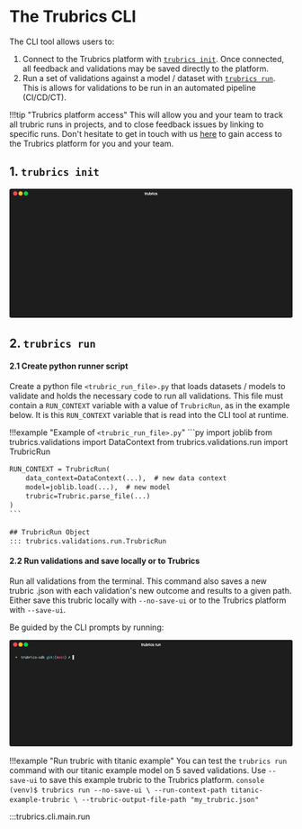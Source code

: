 # The Trubrics CLI

The CLI tool allows users to:

1. Connect to the Trubrics platform with [`trubrics init`](#1-trubrics-init). Once connected, all feedback and validations may be saved directly to the platform.
2. Run a set of validations against a model / dataset with [`trubrics run`](#2-trubrics-run). This is allows for validations to be run in an automated pipeline (CI/CD/CT).

!!!tip "Trubrics platform access"
    This will allow you and your team to track all trubric runs in projects, and to close feedback issues by linking to specific runs. Don't hesitate to get in touch with us [here](https://trubrics.com/demo/) to gain access to the Trubrics platform for you and your team.


## 1. `trubrics init`

<p align="center"><img src="../assets/trubrics-init.gif"/></p>


## 2. `trubrics run`

#### 2.1 Create python runner script

Create a python file `<trubric_run_file>.py` that loads datasets / models to validate and holds the necessary code to run all validations. This file must contain a `RUN_CONTEXT` variable with a value of `TrubricRun`, as in the example below. It is this `RUN_CONTEXT` variable that is read into the CLI tool at runtime.

!!!example "Example of `<trubric_run_file>.py`"
    ```py
    import joblib
    from trubrics.validations import DataContext
    from trubrics.validations.run import TrubricRun

    RUN_CONTEXT = TrubricRun(
        data_context=DataContext(...),  # new data context
        model=joblib.load(...),  # new model
        trubric=Trubric.parse_file(...)
    )
    ```

    ## TrubricRun Object
    ::: trubrics.validations.run.TrubricRun

#### 2.2 Run validations and save locally or to Trubrics

Run all validations from the terminal. This command also saves a new trubric .json with each validation's new outcome and results to a given path. Either save this trubric locally with `--no-save-ui` or to the Trubrics platform with `--save-ui`.

Be guided by the CLI prompts by running:

<p align="center"><img src="../assets/trubrics-run.gif"/></p>

!!!example "Run trubric with titanic example"
    You can test the `trubrics run` command with our titanic example model on 5 saved validations.
    Use `--save-ui` to save this example trubric to the Trubrics platform.
    ```console
    (venv)$ trubrics run --no-save-ui \
    --run-context-path titanic-example-trubric \
    --trubric-output-file-path "my_trubric.json"
    ```


:::trubrics.cli.main.run
